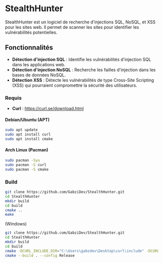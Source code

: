 # StealthHunter

StealthHunter est un logiciel de recherche d'injections SQL, NoSQL, et XSS pour les sites web. Il permet de scanner les sites pour identifier les vulnérabilités potentielles.

## Fonctionnalités

- **Détection d'injection SQL** : Identifie les vulnérabilités d'injection SQL dans les applications web.
- **Détection d'injection NoSQL** : Recherche les failles d'injection dans les bases de données NoSQL.
- **Détection XSS** : Détecte les vulnérabilités de type Cross-Site Scripting (XSS) qui pourraient compromettre la sécurité des utilisateurs.

### Requis
- **Curl** : https://curl.se/download.html

#### Debian/Ubuntu (APT)
```bash
sudo apt update
sudo apt install curl
sudo apt install cmake 
```

#### Arch Linux (Pacman)
```bash
sudo pacman -Syu
sudo pacman -S curl
sudo pacman -S cmake
```

### Build
```bash
git clone https://github.com/GabziDev/StealthHunter.git
cd StealthHunter
mkdir build
cd build
cmake ..
make
```

(Windows)
```bash
git clone https://github.com/GabziDev/StealthHunter.git
cd StealthHunter
mkdir build
cd build
cmake -DCURL_INCLUDE_DIR="C:\Users\gabzdev\Desktop\curl\include" -DCURL_LIBRARY="C:\Users\gabzdev\Desktop\curl\build\lib\libcurl.dll.a" ..
cmake --build . --config Release
```

